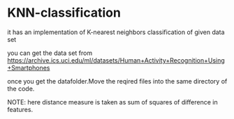 # KNN-classification
it has an implementation of K-nearest neighbors classification of given data set

you can get the data set from https://archive.ics.uci.edu/ml/datasets/Human+Activity+Recognition+Using+Smartphones

once you get the datafolder.Move the reqired files into the same directory of the code.

NOTE:
here distance measure is taken as sum of squares of difference in features.
